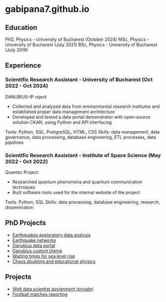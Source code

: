 # gabipana7.github.io

## Education

PhD, Physics - University of Bucharest (October 2024)
MSc, Physics - University of Bucharest (July 2021)
BSc, Physics - University of Bucharest (July 2019)

## Experience

### Scientific Research Assistant - University of Bucharest   (Oct 2022 - Oct 2024)

DANUBIUS-IP roject
- Collected and analyzed data from environmental research institutes and established proper data management architecture
- Developed and tested a data portal demonstrator with open-source solution CKAN, using Python and API interfacing

Tools: Python, SQL, PostgreSQL, HTML, CSS 
Skills: data management, data governance, data processing, database engineering, ETL processes, data pipelines


### Scientific Research Assistant - Institute of Space Science (May 2022 - Oct 2022)
Quantec Project
- Researched quantum phenomena and quantum communication techniques
- Built software tools used for the internal website of the project

Tools: Python, SQL
Skills: data processing, database engineering, research, dissemination


## PhD Projects
- [Earthquakes exploratory data analysis](https://github.com/gabipana7/earthquake-exploratory-data-analysis)
- [Earthquake networks](https://github.com/gabipana7/earthquake-networks)
- [Danubius data portal](https://ckan.teorie.ro/)
- [Danubius custom theme](https://github.com/gabipana7/ckanext-danubius_theme)
- [Waiting times for sea level rise](https://github.com/gabipana7/waiting-times-sea-level)
- [Chaos doubling and educational physics](https://github.com/gabipana7/chaos-doubling)

## Projects
- [Wolt data scientist assignment (private)](https://github.com/gabipana7/wolt-applied-science-assignment)
- [Football matches reporting](https://github.com/gabipana7/fifa-world-cup-2022)